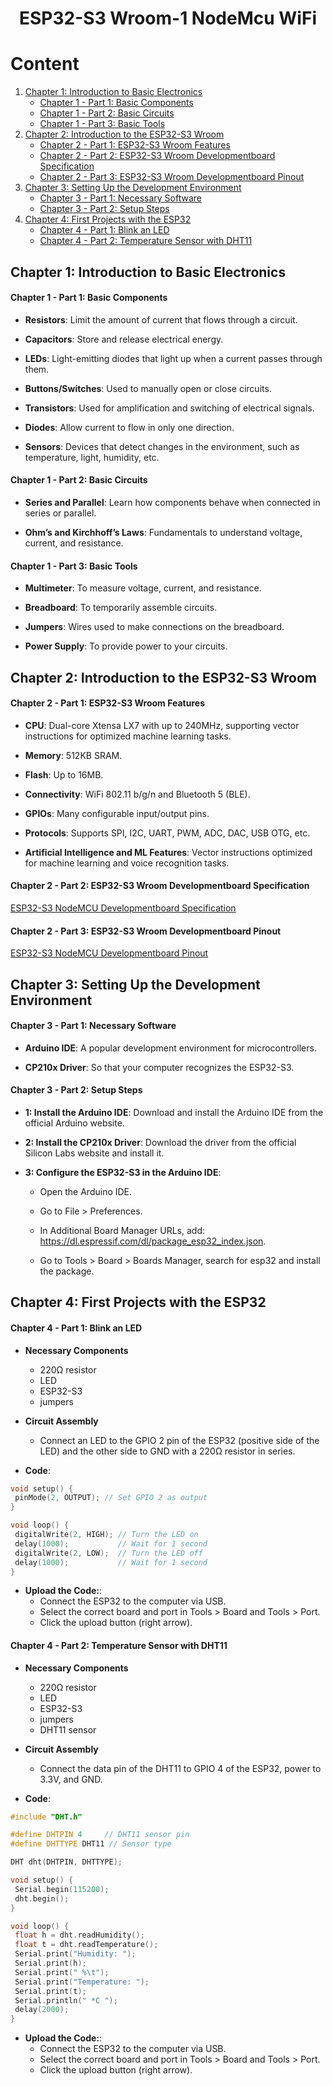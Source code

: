 <h1 align="center"> ESP32-S3 Wroom-1 NodeMcu WiFi </h1>

# Content

1. [Chapter 1: Introduction to Basic Electronics](#chapter1)
    - [Chapter 1 - Part 1: Basic Components](#chapter1part1)
    - [Chapter 1 - Part 2: Basic Circuits](#chapter1part2)
    - [Chapter 1 - Part 3: Basic Tools](#chapter1part3)
2. [Chapter 2: Introduction to the ESP32-S3 Wroom](#chapter2)
    - [Chapter 2 - Part 1: ESP32-S3 Wroom Features](#chapter2part1)
    - [Chapter 2 - Part 2: ESP32-S3 Wroom Developmentboard Specification](#chapter2part2)
    - [Chapter 2 - Part 3: ESP32-S3 Wroom Developmentboard Pinout](#chapter2part3)
3. [Chapter 3: Setting Up the Development Environment](#chapter3)
    - [Chapter 3 - Part 1: Necessary Software](#chapter3part1)
    - [Chapter 3 - Part 2: Setup Steps](#chapter3part2)
4. [Chapter 4: First Projects with the ESP32](#chapter4)
    - [Chapter 4 - Part 1: Blink an LED](#chapter4part1)
    - [Chapter 4 - Part 2: Temperature Sensor with DHT11](#chapter4part2)


## <a name="chapter1"></a>Chapter 1: Introduction to Basic Electronics

#### <a name="chapter1part1"></a>Chapter 1 - Part 1: Basic Components

- **Resistors**: Limit the amount of current that flows through a circuit.

- **Capacitors**: Store and release electrical energy.

- **LEDs**: Light-emitting diodes that light up when a current passes through them.

- **Buttons/Switches**: Used to manually open or close circuits.

- **Transistors**: Used for amplification and switching of electrical signals.

- **Diodes**: Allow current to flow in only one direction.

- **Sensors**: Devices that detect changes in the environment, such as temperature, light, humidity, etc.

#### <a name="chapter1part2"></a>Chapter 1 - Part 2: Basic Circuits

- **Series and Parallel**: Learn how components behave when connected in series or parallel.

- **Ohm’s and Kirchhoff’s Laws**: Fundamentals to understand voltage, current, and resistance.

#### <a name="chapter1part3"></a>Chapter 1 - Part 3: Basic Tools

- **Multimeter**: To measure voltage, current, and resistance.

- **Breadboard**: To temporarily assemble circuits.

- **Jumpers**: Wires used to make connections on the breadboard.

- **Power Supply**: To provide power to your circuits.

## <a name="chapter2"></a>Chapter 2: Introduction to the ESP32-S3 Wroom

#### <a name="chapter2part1"></a>Chapter 2 - Part 1: ESP32-S3 Wroom Features

- **CPU**: Dual-core Xtensa LX7 with up to 240MHz, supporting vector instructions for optimized machine learning tasks.

- **Memory**: 512KB SRAM.

- **Flash**: Up to 16MB.

- **Connectivity**: WiFi 802.11 b/g/n and Bluetooth 5 (BLE).

- **GPIOs**: Many configurable input/output pins.

- **Protocols**: Supports SPI, I2C, UART, PWM, ADC, DAC, USB OTG, etc.

- **Artificial Intelligence and ML Features**: Vector instructions optimized for machine learning and voice recognition tasks.

#### <a name="chapter2part2"></a>Chapter 2 - Part 2: ESP32-S3 Wroom Developmentboard Specification

[ESP32-S3 NodeMCU Developmentboard Specification](https://github.com/vitorstabile/esp32s3wroom1nodemcuwifi/blob/main/img/ESP-32-S3_NodeMCU_Developmentboard_Specification.pdf)

#### <a name="chapter2part3"></a>Chapter 2 - Part 3: ESP32-S3 Wroom Developmentboard Pinout

[ESP32-S3 NodeMCU Developmentboard Pinout](https://github.com/vitorstabile/esp32s3wroom1nodemcuwifi/blob/main/img/ESP-32-S3_NodeMCU_Developmentboard_Pinout.png)

## <a name="chapter3"></a>Chapter 3: Setting Up the Development Environment

#### <a name="chapter3part1"></a>Chapter 3 - Part 1: Necessary Software

- **Arduino IDE**: A popular development environment for microcontrollers.

- **CP210x Driver**: So that your computer recognizes the ESP32-S3.

#### <a name="chapter3part2"></a>Chapter 3 - Part 2: Setup Steps

- **1: Install the Arduino IDE**: Download and install the Arduino IDE from the official Arduino website.

- **2: Install the CP210x Driver**: Download the driver from the official Silicon Labs website and install it.

- **3: Configure the ESP32-S3 in the Arduino IDE**:

  - Open the Arduino IDE.

  - Go to File > Preferences.

  - In Additional Board Manager URLs, add: https://dl.espressif.com/dl/package_esp32_index.json.

  - Go to Tools > Board > Boards Manager, search for esp32 and install the package.

## <a name="chapter4"></a>Chapter 4: First Projects with the ESP32

#### <a name="chapter4part1"></a>Chapter 4 - Part 1: Blink an LED

- **Necessary Components**
  - 220Ω resistor
  - LED
  - ESP32-S3
  - jumpers

- **Circuit Assembly**
  - Connect an LED to the GPIO 2 pin of the ESP32 (positive side of the LED) and the other side to GND with a 220Ω resistor in series.
 
- **Code**:

 ```cpp
void setup() {
  pinMode(2, OUTPUT); // Set GPIO 2 as output
}

void loop() {
  digitalWrite(2, HIGH); // Turn the LED on
  delay(1000);           // Wait for 1 second
  digitalWrite(2, LOW);  // Turn the LED off
  delay(1000);           // Wait for 1 second
}
```

- **Upload the Code:**:
  - Connect the ESP32 to the computer via USB.
  - Select the correct board and port in Tools > Board and Tools > Port.
  - Click the upload button (right arrow).

#### <a name="chapter4part2"></a>Chapter 4 - Part 2: Temperature Sensor with DHT11

- **Necessary Components**
  - 220Ω resistor
  - LED
  - ESP32-S3
  - jumpers
  - DHT11 sensor

- **Circuit Assembly**
  - Connect the data pin of the DHT11 to GPIO 4 of the ESP32, power to 3.3V, and GND.
 
- **Code**:

 ```cpp
#include "DHT.h"

#define DHTPIN 4     // DHT11 sensor pin
#define DHTTYPE DHT11 // Sensor type

DHT dht(DHTPIN, DHTTYPE);

void setup() {
  Serial.begin(115200);
  dht.begin();
}

void loop() {
  float h = dht.readHumidity();
  float t = dht.readTemperature();
  Serial.print("Humidity: ");
  Serial.print(h);
  Serial.print(" %\t");
  Serial.print("Temperature: ");
  Serial.print(t);
  Serial.println(" *C ");
  delay(2000);
}
```

- **Upload the Code:**:
  - Connect the ESP32 to the computer via USB.
  - Select the correct board and port in Tools > Board and Tools > Port.
  - Click the upload button (right arrow).
